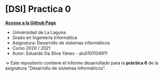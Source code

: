 # [DSI] Practica 0

**[Acceso a la Github Page]()**

* Universidad de La Laguna
* Grado en Ingeniería Informática
* Asignatura: Desarrollo de sistemas informáticos
* Curso 2020 / 2021
* Autor: Eduardo Da Silva Yanes - alu0101104911

-> Este repositorio contiene el informe desarrollado para la **práctica 6** de la asignatura "Desarrollo de sistemas informáticos".